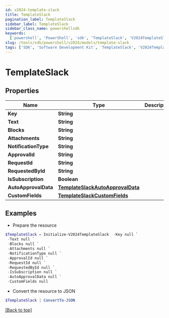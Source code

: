 ```yaml
---
id: v2024-template-slack
title: TemplateSlack
pagination_label: TemplateSlack
sidebar_label: TemplateSlack
sidebar_class_name: powershellsdk
keywords:
  ['powershell', 'PowerShell', 'sdk', 'TemplateSlack', 'V2024TemplateSlack']
slug: /tools/sdk/powershell/v2024/models/template-slack
tags: ['SDK', 'Software Development Kit', 'TemplateSlack', 'V2024TemplateSlack']
---
```


# TemplateSlack

## Properties

| Name | Type | Description | Notes |
| --- | --- | --- | --- |
| **Key** | **String** |  | [optional] |
| **Text** | **String** |  | [optional] |
| **Blocks** | **String** |  | [optional] |
| **Attachments** | **String** |  | [optional] |
| **NotificationType** | **String** |  | [optional] |
| **ApprovalId** | **String** |  | [optional] |
| **RequestId** | **String** |  | [optional] |
| **RequestedById** | **String** |  | [optional] |
| **IsSubscription** | **Boolean** |  | [optional] |
| **AutoApprovalData** | [**TemplateSlackAutoApprovalData**](template-slack-auto-approval-data) |  | [optional] |
| **CustomFields** | [**TemplateSlackCustomFields**](template-slack-custom-fields) |  | [optional] |

## Examples

- Prepare the resource

```powershell
$TemplateSlack = Initialize-V2024TemplateSlack  -Key null `
 -Text null `
 -Blocks null `
 -Attachments null `
 -NotificationType null `
 -ApprovalId null `
 -RequestId null `
 -RequestedById null `
 -IsSubscription null `
 -AutoApprovalData null `
 -CustomFields null
```

- Convert the resource to JSON

```powershell
$TemplateSlack | ConvertTo-JSON
```

[[Back to top]](#)
